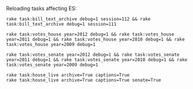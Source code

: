 Reloading tasks affecting ES:

	rake task:bill_text_archive debug=1 session=112 && rake task:bill_text_archive debug=1 session=111

	rake task:votes_house year=2012 debug=1 && rake task:votes_house year=2011 debug=1 && rake task:votes_house year=2010 debug=1 && rake task:votes_house year=2009 debug=1 

	rake task:votes_senate year=2012 debug=1 && rake task:votes_senate year=2011 debug=1 && rake task:votes_senate year=2010 debug=1 && rake task:votes_senate year=2009 debug=1

	rake task:house_live archive=True captions=True
	rake task:house_live archive=True captions=True senate=True